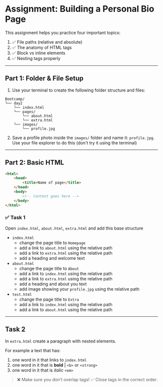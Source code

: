 # Assignment: Building a Personal Bio Page

This assignment helps you practice four important topics:

1. ✅ File paths (relative and absolute)
2. ✅ The anatomy of HTML tags
3. ✅ Block vs inline elements
4. ✅ Nesting tags properly

---

## Part 1: Folder & File Setup

1. Use your terminal to create the following folder structure and files:

```
Bootcamp/
└── day2
    └── index.html
    └── pages/
        └── about.html
        └── extra.html
    └── images/
        └── profile.jpg
```

2. Save a profile photo inside the `images/` folder and name it: `profile.jpg`. Use your file explorer to do this (don't try it using the terminal)

---

## Part 2: Basic HTML

```html
<html>
    <head>
        <title>Name of page</title>
    </head>
    <body>
        <!-- Content goes here -->
    </body>
</html>
```

### ✅ Task 1

Open `index.html`, `about.html`, `extra.html` and add this base structure

-   `index.html`
    -   change the page title to `Homepage`
    -   add a link to `about.html` using the relative path
    -   add a link to `extra.html` using the relative path
    -   add a heading and welcome text
-   `about.html`
    -   change the page title to `About`
    -   add a link to `index.html` using the relative path
    -   add a link to `extra.html` using the relative path
    -   add a heading and about you text
    -   add image showing your `profile.jpg` using the relative path
-   `test.html`
    -   change the page title to `Extra`
    -   add a link to `index.html` using the relative path
    -   add a link to `about.html` using the relative path

---

## Task 2

In `extra.html` create a paragraph with nested elements.

For example a text that has:

1. one word in it that links to `index.html`
2. one word in it that is **bold** | `<b>` or `<strong>`
3. one word in it that is _italic_ `<em>`

> ❌ Make sure you don’t overlap tags!
> ✅ Close tags in the correct order.

